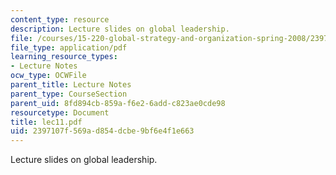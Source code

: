 ```yaml
---
content_type: resource
description: Lecture slides on global leadership.
file: /courses/15-220-global-strategy-and-organization-spring-2008/2397107f569ad854dcbe9bf6e4f1e663_lec11.pdf
file_type: application/pdf
learning_resource_types:
- Lecture Notes
ocw_type: OCWFile
parent_title: Lecture Notes
parent_type: CourseSection
parent_uid: 8fd894cb-859a-f6e2-6add-c823ae0cde98
resourcetype: Document
title: lec11.pdf
uid: 2397107f-569a-d854-dcbe-9bf6e4f1e663
---
```

Lecture slides on global leadership.

